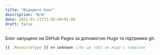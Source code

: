 ```yaml
---
title: "Відкрито блог"
description: "N/A"
date: 2022-01-21T13:56:49+01:00
draft: false
---
```


Блог запущено на GitHub Pages за допомогою Hugo та підтримки git.

```typescript
{{ .ResourceType }} => unknown //бо це тобі не Hugo's template
```
